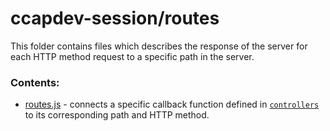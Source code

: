 # ccapdev-session/routes

This folder contains files which describes the response of the server for each HTTP method request to a specific path in the server.

### Contents:
- [routes.js](routes.js) - connects a specific callback function defined in [`controllers`](../controllers) to its corresponding path and HTTP method.
